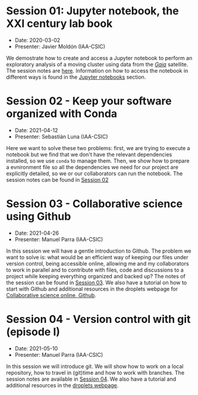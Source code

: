 # Session 01: Jupyter notebook, the XXI century lab book
- Date:  2020-03-02
- Presenter: Javier Moldón (IAA-CSIC)

We demostrate how to create and access a Jupyter notebook to perform an exploratory analysis of a moving cluster using data from the *[Gaia](https://sci.esa.int/web/gaia)* satellite. The session notes are [here](https://github.com/spsrc/droplets/blob/master/sessions/droplets-01-jupyter-notebooks/droplets-01-jupyter-notebooks.md). Information on how to access the notebook in different ways is found in the [Jupyter notebooks](./jupyter.md) section.


# Session 02 - Keep your software organized with Conda

- Date:  2021-04-12
- Presenter: Sebastián Luna (IAA-CSIC)

Here we want to solve these two problems: first, we are trying to execute a notebook but we find that we don't have the relevant dependencies installed, so we use `conda` to manage them. Then, we show how to prepare a evnironment file so all the dependencies we need for our project are explicitly detailed, so we or our collaborators can run the notebook. The session notes can be found in [Session 02](https://github.com/spsrc/droplets/blob/master/sessions/droplets-02-conda/droplets-02-conda.md)

# Session 03 - Collaborative science using Github

- Date: 2021-04-26
- Presenter: Manuel Parra (IAA-CSIC)

In this session we will have a gentle introduction to Github. The problem we want to solve is: what would be an efficient way of keeping our files under version control, being accessible online, allowing me and my collaborators to work in parallel and to contribute with files, code and discussions to a project while keeping everything organized and backed up? The notes of the session can be found in [Session 03](https://github.com/spsrc/droplets/blob/master/sessions/droplets-03-github/droplets-03-github.md). We also have a tutorial on how to start with Github and additional resources in the droplets webpage for [Collaborative science online, Github](https://droplets-spsrc.readthedocs.io/github/).

# Session 04 - Version control with git (episode I)

- Date: 2021-05-10
- Presenter: Manuel Parra (IAA-CSIC)

In this session we will introduce git. We will show how to work on a local repository, how to travel in (git)time and how to work with branches. The session notes are available in [Session 04](https://github.com/spsrc/droplets/blob/master/sessions/droplets-04-git/droplets-04-git.md). We also have a tutorial and additional resources in the [droplets webpage](https://droplets-spsrc.readthedocs.io/git/).
